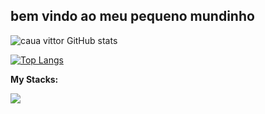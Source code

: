 ## bem vindo ao meu pequeno mundinho
![caua vittor GitHub stats](https://github-readme-stats.vercel.app/api?username=cauavittor&show_icons=true&theme=dark)

[![Top Langs](https://github-readme-stats.vercel.app/api/top-langs/?username=cauavittor&layout=compact&theme=dark)](https://github.com/cauavittor/github-readme-stats)


<p><strong>My Stacks:</strong></p> 
<a href="https://skillicons.dev">
    <img src="https://skillicons.dev/icons?i=java,spring,js,nodejs,ts,nestjs,nextjs,react,git,github,mysql,docker,py" /> 
</a>

